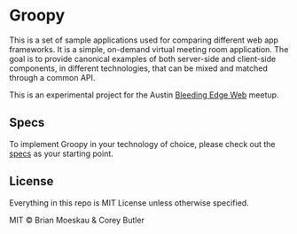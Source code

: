 # Groopy

This is a set of sample applications used for comparing different web app frameworks. It is a simple, on-demand virtual meeting room application. The goal is to provide canonical examples of both server-side and client-side components, in different technologies, that can be mixed and matched through a common API.

This is an experimental project for the Austin [Bleeding Edge Web](http://www.meetup.com/bleeding-edge-web/) meetup.

## Specs

To implement Groopy in your technology of choice, please check out the [specs](https://github.com/groopy/examples/wiki/Application-Specs) as your starting point.

## License

Everything in this repo is MIT License unless otherwise specified.

MIT &copy; Brian Moeskau &amp; Corey Butler